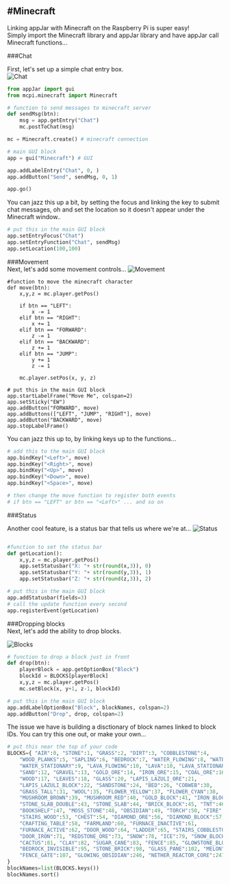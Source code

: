 #Minecraft
----

Linking appJar with Minecraft on the Raspberry Pi is super easy!  
Simply import the Minecraft library and appJar library and have appJar call Minecraft functions...  

###Chat  

First, let's set up a simple chat entry box.  
![Chat](/img/pi/mc1.png)

```python
from appJar import gui
from mcpi.minecraft import Minecraft

# function to send messages to minecraft server
def sendMsg(btn):
    msg = app.getEntry("Chat")
    mc.postToChat(msg)

mc = Minecraft.create() # minecraft connection

# main GUI block
app = gui("Minecraft") # GUI

app.addLabelEntry("Chat", 0, )
app.addButton("Send", sendMsg, 0, 1)

app.go()
```

You can jazz this up a bit, by setting the focus and linking the <enter> key to submit chat messages, oh and set the location so it doesn't appear under the Minecraft window..

```python
# put this in the main GUI block
app.setEntryFocus("Chat")
app.setEntryFunction("Chat", sendMsg)
app.setLocation(100,100)
```

###Movement  
Next, let's add some movement controls... 
![Movement](/img/pi/mc2.png)

```python3
#function to move the minecraft character
def move(btn):
    x,y,z = mc.player.getPos()

    if btn == "LEFT":
        x -= 1
    elif btn == "RIGHT":
        x += 1
    elif btn == "FORWARD":
        z -= 1
    elif btn == "BACKWARD":
        z += 1
    elif btn == "JUMP":
        y += 1
        z -= 1 

    mc.player.setPos(x, y, z)

# put this in the main GUI block
app.startLabelFrame("Move Me", colspan=2)
app.setSticky("EW")
app.addButton("FORWARD", move)
app.addButtons(["LEFT", "JUMP", "RIGHT"], move)
app.addButton("BACKWARD", move)
app.stopLabelFrame()
```

You can jazz this up to, by linking keys up to the functions...  
```python
# add this to the main GUI block
app.bindKey("<Left>", move)
app.bindKey("<Right>", move)
app.bindKey("<Up>", move)
app.bindKey("<Down>", move)
app.bindKey("<Space>", move)

# then change the move function to register both events
# if btn == "LEFT" or btn == "<Left>" ... and so on
```

###Status  

Another cool feature, is a status bar that tells us where we're at...
![Status](/img/pi/mc3.png)

```python

#function to set the status bar
def getLocation():
    x,y,z = mc.player.getPos()
    app.setStatusbar("X: "+ str(round(x,3)), 0)
    app.setStatusbar("Y: "+ str(round(y,3)), 1)
    app.setStatusbar("Z: "+ str(round(z,3)), 2)

# put this in the main GUI block
app.addStatusbar(fields=3)
# call the update function every second
app.registerEvent(getLocation)
```

###Dropping blocks  
Next, let's add the ability to drop blocks.  

![Blocks](/img/pi/mc4.png)

```python
# function to drop a block just in front
def drop(btn):
    playerBlock = app.getOptionBox("Block")
    blockId = BLOCKS[playerBlock]
    x,y,z = mc.player.getPos()
    mc.setBlock(x, y+1, z-1, blockId)

# put this in the main GUI block
app.addLabelOptionBox("Block", blockNames, colspan=2)
app.addButton("Drop", drop, colspan=2)
```

The issue we have is building a disctionary of block names linked to block IDs. You can try this one out, or make your own...  
```python
# put this near the top of your code
BLOCKS={ "AIR":0, "STONE":1, "GRASS":2, "DIRT":3, "COBBLESTONE":4,
    "WOOD_PLANKS":5, "SAPLING":6, "BEDROCK":7, "WATER_FLOWING":8, "WATER":8,
    "WATER_STATIONARY":9, "LAVA_FLOWING":10, "LAVA":10, "LAVA_STATIONARY":11,
    "SAND":12, "GRAVEL":13, "GOLD_ORE":14, "IRON_ORE":15, "COAL_ORE":16,
    "WOOD":17, "LEAVES":18, "GLASS":20, "LAPIS_LAZULI_ORE":21,
    "LAPIS_LAZULI_BLOCK":22, "SANDSTONE":24, "BED":26, "COBWEB":30,
    "GRASS_TALL":31, "WOOL":35, "FLOWER_YELLOW":37, "FLOWER_CYAN":38,
    "MUSHROOM_BROWN":39, "MUSHROOM_RED":40, "GOLD_BLOCK":41, "IRON_BLOCK":42,
    "STONE_SLAB_DOUBLE":43, "STONE_SLAB":44, "BRICK_BLOCK":45, "TNT":46,
    "BOOKSHELF":47, "MOSS_STONE":48, "OBSIDIAN":49, "TORCH":50, "FIRE":51,
    "STAIRS_WOOD":53, "CHEST":54, "DIAMOND_ORE":56, "DIAMOND_BLOCK":57,
    "CRAFTING_TABLE":58, "FARMLAND":60, "FURNACE_INACTIVE":61,
    "FURNACE_ACTIVE":62, "DOOR_WOOD":64, "LADDER":65, "STAIRS_COBBLESTONE":67,
    "DOOR_IRON":71, "REDSTONE_ORE":73, "SNOW":78, "ICE":79, "SNOW_BLOCK":80,
    "CACTUS":81, "CLAY":82, "SUGAR_CANE":83, "FENCE":85, "GLOWSTONE_BLOCK":89,
    "BEDROCK_INVISIBLE":95, "STONE_BRICK":98, "GLASS_PANE":102, "MELON":103,
    "FENCE_GATE":107, "GLOWING_OBSIDIAN":246, "NETHER_REACTOR_CORE":247 
}
blockNames=list(BLOCKS.keys())
blockNames.sort()
```
